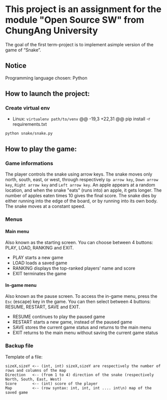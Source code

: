 # This project is an assignment for the module "Open Source SW" from ChungAng University 
The goal of the first term-project is to implement asimple version of the game of “Snake”.

## Notice
Programming language chosen: Python

## How to launch the project:
### Create virtual env
- Linux: ```virtualenv path/to/venv```
@@ -19,3 +22,31 @@ pip install -r requirements.txt
```
python snake/snake.py
```
## How to play the game:
### Game informations

The player controls the snake using arrow keys. The snake moves only north, south, east, or west, through respectively ``Up arrow key``, ``Down arrow key``, ``Right arrow key`` and ``Left arrow key``.
An apple appears at a random location, and when the snake "eats" (runs into) an apple, it gets longer. The number of apples eaten times 10 gives the final score.
The snake dies by either running into the edge of the board, or by running into
its own body.
The snake moves at a constant speed.

### Menus
#### Main menu

Also known as the starting screen.
You can choose between 4 buttons: PLAY, LOAD, RANKING and EXIT.
- PLAY starts a new game
- LOAD loads a saved game
- RANKING displays the top-ranked players’ name and score
- EXIT terminates the game

#### In-game menu

Also known as the pause screen.
To access the in-game menu, press the ``Esc`` (escape) key in the game.
You can then select between 4 buttons: RESUME, RESTART, SAVE and EXIT.
- RESUME continues to play the paused game
- RESTART starts a new game, instead of the paused game
- SAVE stores the current game status and returns to the main menu
- EXIT returns to the main menu without saving the current game status

### Backup file

Template of a file:
```
sizeX,sizeY <-- (int, int) sizeX,sizeY are respectively the number of rows and columns of the map
Direction   <-- (from 1 to 4) direction of the snake (respectively North, South, East, West)
Score       <-- (int) score of the player
Map         <-- (row syntax: int, int, int .... int\n) map of the saved game
```
